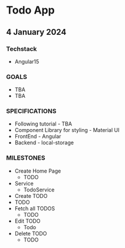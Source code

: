 # Todo App

## 4 January 2024

### Techstack

- Angular15

### GOALS

- TBA
- TBA

### SPECIFICATIONS

- Following tutorial - TBA
- Component Library for styling - Material UI
- FrontEnd - Angular
- Backend - local-storage

### MILESTONES

- Create Home Page
  - TODO
- Service
  - TodoService
- Create TODO
- TODO
- Fetch all TODOS
  - TODO
- Edit TODO
  - Todo
- Delete TODO
  - TODO
